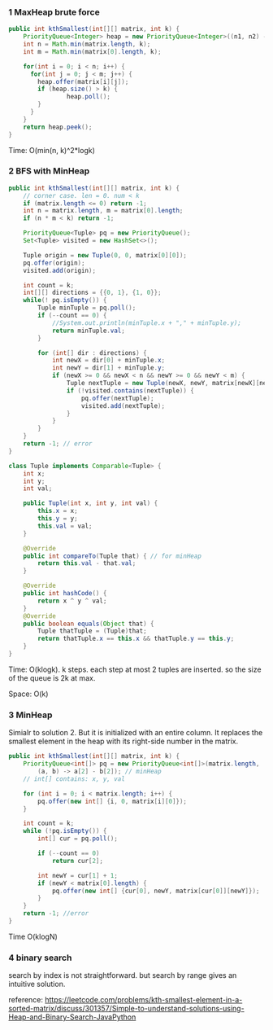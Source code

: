 ### 1 MaxHeap brute force
```java
public int kthSmallest(int[][] matrix, int k) {
    PriorityQueue<Integer> heap = new PriorityQueue<Integer>((n1, n2) -> n2 - n1);
    int n = Math.min(matrix.length, k);
    int m = Math.min(matrix[0].length, k);

    for(int i = 0; i < n; i++) {
      for(int j = 0; j < m; j++) {
        heap.offer(matrix[i][j]);
        if (heap.size() > k) {
                heap.poll();
        }
      }
    }
    return heap.peek();
}
```
Time: O(min(n, k)^2*logk)

### 2 BFS with MinHeap
```java
public int kthSmallest(int[][] matrix, int k) {
    // corner case. len = 0. num < k
    if (matrix.length <= 0) return -1;
    int n = matrix.length, m = matrix[0].length;
    if (n * m < k) return -1;

    PriorityQueue<Tuple> pq = new PriorityQueue();
    Set<Tuple> visited = new HashSet<>();

    Tuple origin = new Tuple(0, 0, matrix[0][0]);
    pq.offer(origin);
    visited.add(origin);

    int count = k;
    int[][] directions = {{0, 1}, {1, 0}};
    while(! pq.isEmpty()) {
        Tuple minTuple = pq.poll();
        if (--count == 0) {
            //System.out.println(minTuple.x + "," + minTuple.y);
            return minTuple.val;
        }

        for (int[] dir : directions) {
            int newX = dir[0] + minTuple.x;
            int newY = dir[1] + minTuple.y;
            if (newX >= 0 && newX < n && newY >= 0 && newY < m) {
                Tuple nextTuple = new Tuple(newX, newY, matrix[newX][newY]);
                if (!visited.contains(nextTuple)) {
                    pq.offer(nextTuple);
                    visited.add(nextTuple);
                }
            }
        }
    }
    return -1; // error
}

class Tuple implements Comparable<Tuple> {
    int x;
    int y;
    int val;

    public Tuple(int x, int y, int val) {
        this.x = x;
        this.y = y;
        this.val = val;
    }

    @Override 
    public int compareTo(Tuple that) { // for minHeap
        return this.val - that.val;
    }

    @Override
    public int hashCode() {
        return x ^ y ^ val;
    }
    @Override
    public boolean equals(Object that) {
        Tuple thatTuple = (Tuple)that;
        return thatTuple.x == this.x && thatTuple.y == this.y;
    }
}
```
Time: O(klogk). k steps. each step at most 2 tuples are inserted. so the size of the queue is 2k at max.

Space: O(k)

### 3 MinHeap
Simialr to solution 2. But it is initialized with an entire column. 
It replaces the smallest element in the heap with its right-side number in the matrix.

```java
public int kthSmallest(int[][] matrix, int k) {
    PriorityQueue<int[]> pq = new PriorityQueue<int[]>(matrix.length, 
        (a, b) -> a[2] - b[2]); // minHeap
    // int[] contains: x, y, val

    for (int i = 0; i < matrix.length; i++) {
        pq.offer(new int[] {i, 0, matrix[i][0]});
    }

    int count = k;
    while (!pq.isEmpty()) {
        int[] cur = pq.poll();

        if (--count == 0)
            return cur[2];

        int newY = cur[1] + 1;
        if (newY < matrix[0].length) {
            pq.offer(new int[] {cur[0], newY, matrix[cur[0]][newY]});
        }
    }
    return -1; //error
}
```
Time O(klogN)

### 4 binary search

search by index is not straightforward. but search by range gives an intuitive solution.


reference: https://leetcode.com/problems/kth-smallest-element-in-a-sorted-matrix/discuss/301357/Simple-to-understand-solutions-using-Heap-and-Binary-Search-JavaPython
